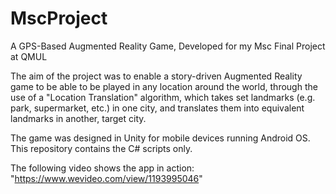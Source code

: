# MscProject
A GPS-Based Augmented Reality Game, Developed for my Msc Final Project at QMUL

The aim of the project was to enable a story-driven Augmented Reality game to be able to be played in any location around the world, through the use of a "Location Translation" algorithm, which takes set landmarks (e.g. park, supermarket, etc.) in one city, and translates them into equivalent landmarks in another, target city.

The game was designed in Unity for mobile devices running Android OS. This repository contains the C# scripts only.

The following video shows the app in action:  "https://www.wevideo.com/view/1193995046"
